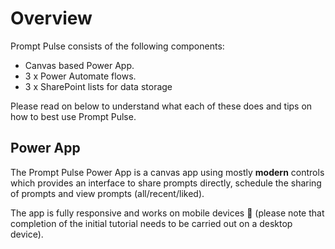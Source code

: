 # Overview

Prompt Pulse consists of the following components:

- Canvas based Power App.
- 3 x Power Automate flows.
- 3 x SharePoint lists for data storage

Please read on below to understand what each of these does and tips on how to best use Prompt Pulse.

## Power App

The Prompt Pulse Power App is a canvas app using mostly **modern** controls which provides an interface to share prompts directly, schedule the sharing of prompts and view prompts (all/recent/liked).

The app is fully responsive and works on mobile devices 📱 (please note that completion of the initial tutorial needs to be carried out on a desktop device).


